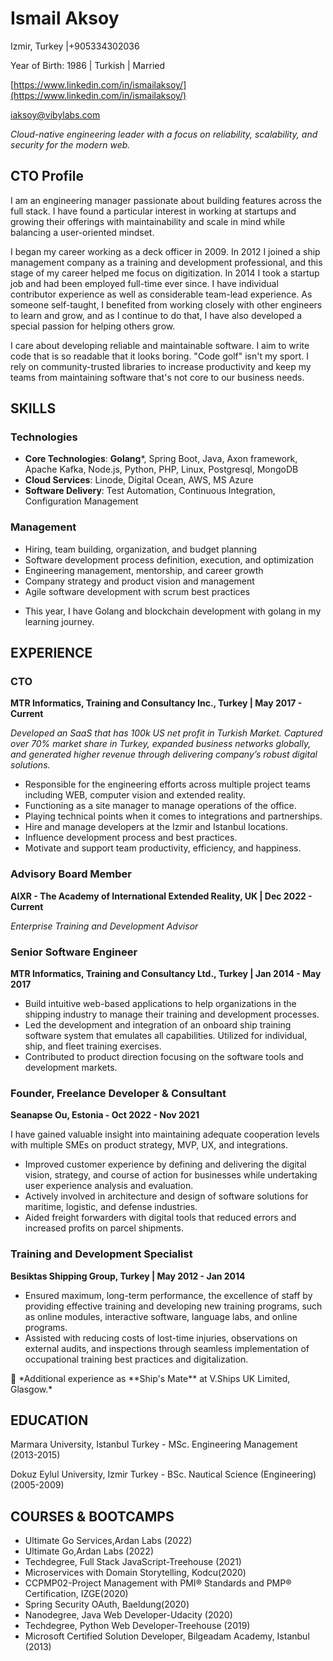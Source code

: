 # Ismail Aksoy

Izmir, Turkey |+905334302036

Year of Birth: 1986 | Turkish | Married

[https://www.linkedin.com/in/ismailaksoy/](https://www.linkedin.com/in/ismailaksoy/)

iaksoy@vibylabs.com 

*Cloud-native engineering leader with a focus on reliability, scalability, and security for the modern web.*

## **CTO Profile**

I am an engineering manager passionate about building features across the full stack. I have found a particular interest in working at startups and growing their offerings with maintainability and scale in mind while balancing a user-oriented mindset.

I began my career working as a deck officer in 2009. In 2012 I joined a ship management company as a training and development professional, and this stage of my career helped me focus on digitization. In 2014 I took a startup job and had been employed full-time ever since. I have individual contributor experience as well as considerable team-lead experience. As someone self-taught, I benefited from working closely with other engineers to learn and grow, and as I continue to do that, I have also developed a special passion for helping others grow.

I care about developing reliable and maintainable software. I aim to write code that is so readable that it looks boring. "Code golf" isn't my sport. I rely on community-trusted libraries to increase productivity and keep my teams from maintaining software that's not core to our business needs.

## SKILLS

### Technologies

- **Core Technologies**:  **Golang***, Spring Boot, Java, Axon framework, Apache Kafka, Node.js, Python, PHP, Linux, Postgresql, MongoDB
- **Cloud Services**: Linode, Digital Ocean, AWS, MS Azure
- **Software Delivery**: Test Automation, Continuous Integration, Configuration Management

### Management

- Hiring, team building, organization, and budget planning
- Software development process definition, execution, and optimization
- Engineering management, mentorship, and career growth
- Company strategy and product vision and management
- Agile software development with scrum best practices

* This year, I have Golang and blockchain development with golang in my learning journey. 

## EXPERIENCE

### CTO

**MTR Informatics, Training and Consultancy Inc., Turkey | May 2017 - Current**

*Developed an SaaS that has 100k US net profit in Turkish Market. Captured over 70% market share in Turkey, expanded business networks globally, and generated higher revenue through delivering company’s robust digital solutions.*

- Responsible for the engineering efforts across multiple project teams including WEB, computer vision and extended reality.
- Functioning as a site manager to manage operations of the office.
- Playing technical points when it comes to integrations and partnerships.
- Hire and manage developers at the Izmir and Istanbul locations.
- Influence development process and best practices.
- Motivate and support team productivity, efficiency, and happiness.

### Advisory Board Member

**AIXR - The Academy of International Extended Reality, UK | Dec 2022 - Current**

*Enterprise Training and Development Advisor*

### Senior Software Engineer

**MTR Informatics, Training and Consultancy Ltd., Turkey | Jan 2014 - May 2017**

- Build intuitive web-based applications to help organizations in the shipping industry to manage their training and development processes.
- Led the development and integration of an onboard ship training software system that emulates all capabilities. Utilized for individual, ship, and fleet training exercises.
- Contributed to product direction focusing on the software tools and development markets.

### Founder, Freelance Developer & Consultant

**Seanapse Ou, Estonia - Oct 2022 - Nov 2021**

I have gained valuable insight into maintaining adequate cooperation levels with multiple SMEs on product strategy, MVP, UX, and integrations.

- Improved customer experience by defining and delivering the digital vision, strategy, and course of action for businesses while undertaking user experience analysis and evaluation.
- Actively involved in architecture and design of software solutions for maritime, logistic, and defense industries.
- Aided freight forwarders with digital tools that reduced errors and increased profits on parcel shipments.

### Training and Development Specialist

**Besiktas Shipping Group, Turkey | May 2012 - Jan 2014**

- Ensured maximum, long-term performance, the excellence of staff by providing effective training and developing new training programs, such as online modules, interactive software, 
language labs, and online programs.
- Assisted with reducing costs of lost-time injuries, observations on external audits, and inspections through seamless implementation of occupational training best practices and digitalization.

<aside>
🚢 *Additional experience as **Ship's Mate** at V.Ships UK Limited, Glasgow.*

</aside>

## EDUCATION

Marmara University, Istanbul Turkey - MSc. Engineering Management (2013-2015)

Dokuz Eylul University, Izmir Turkey - BSc. Nautical Science (Engineering) (2005-2009)

## COURSES & BOOTCAMPS

- Ultimate Go Services,Ardan Labs (2022)
- Ultimate Go,Ardan Labs (2022)
- Techdegree, Full Stack JavaScript-Treehouse (2021)
- Microservices with Domain Storytelling, Kodcu(2020)
- CCPMP02-Project	Management with PMI® Standards and PMP® Certification, IZGE(2020)
- Spring Security OAuth, Baeldung(2020)
- Nanodegree, Java Web Developer-Udacity (2020)
- Techdegree, Python Web Developer-Treehouse (2019)
- Microsoft Certified Solution Developer, Bilgeadam Academy, Istanbul (2013)
